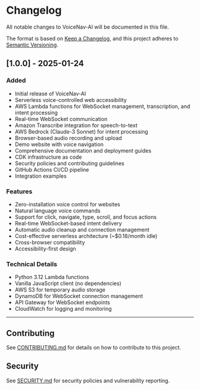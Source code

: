 # Changelog

All notable changes to VoiceNav-AI will be documented in this file.

The format is based on [Keep a Changelog](https://keepachangelog.com/en/1.0.0/),
and this project adheres to [Semantic Versioning](https://semver.org/spec/v2.0.0.html).

## [1.0.0] - 2025-01-24

### Added
- Initial release of VoiceNav-AI
- Serverless voice-controlled web accessibility
- AWS Lambda functions for WebSocket management, transcription, and intent processing
- Real-time WebSocket communication
- Amazon Transcribe integration for speech-to-text
- AWS Bedrock (Claude-3 Sonnet) for intent processing
- Browser-based audio recording and upload
- Demo website with voice navigation
- Comprehensive documentation and deployment guides
- CDK infrastructure as code
- Security policies and contributing guidelines
- GitHub Actions CI/CD pipeline
- Integration examples

### Features
- Zero-installation voice control for websites
- Natural language voice commands
- Support for click, navigate, type, scroll, and focus actions
- Real-time WebSocket-based intent delivery
- Automatic audio cleanup and connection management
- Cost-effective serverless architecture (~$0.18/month idle)
- Cross-browser compatibility
- Accessibility-first design

### Technical Details
- Python 3.12 Lambda functions
- Vanilla JavaScript client (no dependencies)
- AWS S3 for temporary audio storage
- DynamoDB for WebSocket connection management
- API Gateway for WebSocket endpoints
- CloudWatch for logging and monitoring

---

## Contributing

See [CONTRIBUTING.md](CONTRIBUTING.md) for details on how to contribute to this project.

## Security

See [SECURITY.md](SECURITY.md) for security policies and vulnerability reporting.
